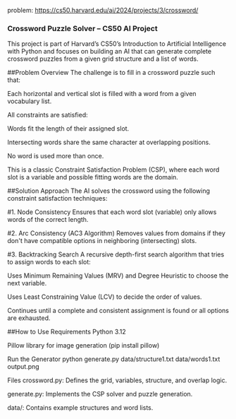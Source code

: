 problem: https://cs50.harvard.edu/ai/2024/projects/3/crossword/

### Crossword Puzzle Solver – CS50 AI Project
This project is part of Harvard’s CS50’s Introduction to Artificial Intelligence with Python and focuses on building an AI that can generate complete crossword puzzles from a given grid structure and a list of words.

##Problem Overview
The challenge is to fill in a crossword puzzle such that:

Each horizontal and vertical slot is filled with a word from a given vocabulary list.

All constraints are satisfied:

Words fit the length of their assigned slot.

Intersecting words share the same character at overlapping positions.

No word is used more than once.

This is a classic Constraint Satisfaction Problem (CSP), where each word slot is a variable and possible fitting words are the domain.

##Solution Approach
The AI solves the crossword using the following constraint satisfaction techniques:

#1. Node Consistency
Ensures that each word slot (variable) only allows words of the correct length.

#2. Arc Consistency (AC3 Algorithm)
Removes values from domains if they don't have compatible options in neighboring (intersecting) slots.

#3. Backtracking Search
A recursive depth-first search algorithm that tries to assign words to each slot:

Uses Minimum Remaining Values (MRV) and Degree Heuristic to choose the next variable.

Uses Least Constraining Value (LCV) to decide the order of values.

Continues until a complete and consistent assignment is found or all options are exhausted.

##How to Use
Requirements
Python 3.12

Pillow library for image generation (pip install pillow)

Run the Generator
python generate.py data/structure1.txt data/words1.txt output.png

Files
crossword.py: Defines the grid, variables, structure, and overlap logic.

generate.py: Implements the CSP solver and puzzle generation.

data/: Contains example structures and word lists.


